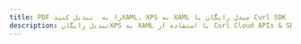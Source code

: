 ---title: PDF را به  تبدیل کنیدXAML، XPS به XAML مبدل رایگان یا Curl SDKdescription: تبدیل رایگانXPS به XAML با استفاده از Curl Cloud APIs & SDK همچنین اسناد PDF را در Cloud ایجاد، ویرایش و رندر کنید.---